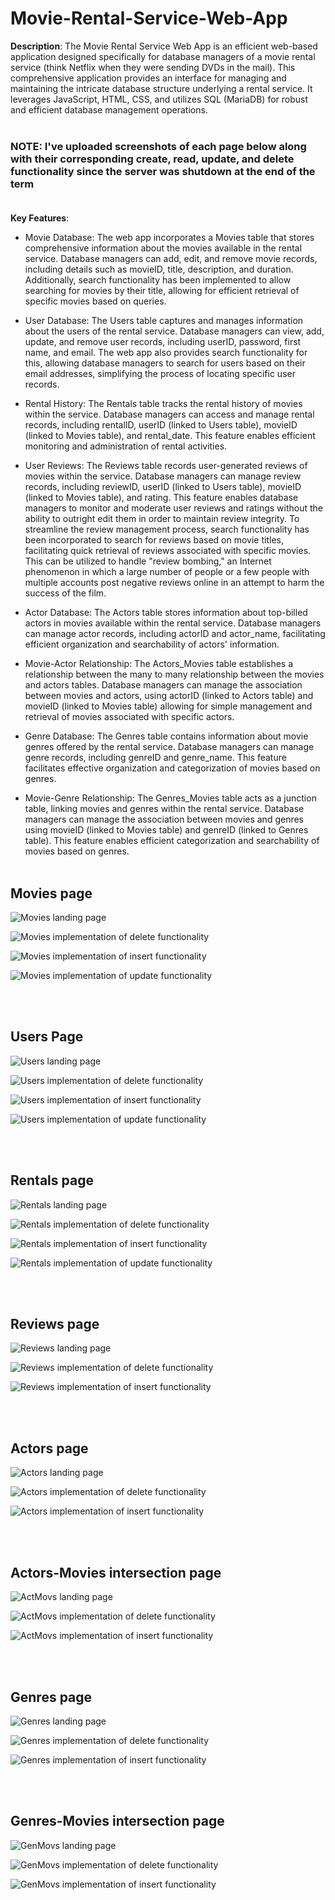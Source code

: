 # Movie-Rental-Service-Web-App
**Description**: The Movie Rental Service Web App is an efficient web-based application designed specifically for database managers of a movie rental service (think Netflix when they were sending DVDs in the mail). This comprehensive application provides an interface for managing and maintaining the intricate database structure underlying a rental service. It leverages JavaScript, HTML, CSS, and utilizes SQL (MariaDB) for robust and efficient database management operations. <br><br>


### **NOTE: I've uploaded screenshots of each page below along with their corresponding create, read, update, and delete functionality since the server was shutdown at the end of the term** <br><br>

**Key Features**:

- Movie Database: The web app incorporates a Movies table that stores comprehensive information about the movies available in the rental service. Database managers can add, edit, and remove movie records, including details such as movieID, title, description, and duration. Additionally, search functionality has been implemented to allow searching for movies by their title, allowing for efficient retrieval of specific movies based on queries.

- User Database: The Users table captures and manages information about the users of the rental service. Database managers can view, add, update, and remove user records, including userID, password, first name, and email. The web app also provides search functionality for this, allowing database managers to search for users based on their email addresses, simplifying the process of locating specific user records.

- Rental History: The Rentals table tracks the rental history of movies within the service. Database managers can access and manage rental records, including rentalID, userID (linked to Users table), movieID (linked to Movies table), and rental_date. This feature enables efficient monitoring and administration of rental activities.

- User Reviews: The Reviews table records user-generated reviews of movies within the service. Database managers can manage review records, including reviewID, userID (linked to Users table), movieID (linked to Movies table), and rating. This feature enables database managers to monitor and moderate user reviews and ratings without the ability to outright edit them in order to maintain review integrity. To streamline the review management process, search functionality has been incorporated to search for reviews based on movie titles, facilitating quick retrieval of reviews associated with specific movies. This can be utilized to handle "review bombing," an Internet phenomenon in which a large number of people or a few people with multiple accounts post negative reviews online in an attempt to harm the success of the film.
    
- Actor Database: The Actors table stores information about top-billed actors in movies available within the rental service. Database managers can manage actor records, including actorID and actor_name, facilitating efficient organization and searchability of actors' information.

- Movie-Actor Relationship: The Actors_Movies table establishes a relationship between the many to many relationship between the movies and actors tables. Database managers can manage the association between movies and actors, using actorID (linked to Actors table) and movieID (linked to Movies table) allowing for simple management and retrieval of movies associated with specific actors.

- Genre Database: The Genres table contains information about movie genres offered by the rental service. Database managers can manage genre records, including genreID and genre_name. This feature facilitates effective organization and categorization of movies based on genres.

- Movie-Genre Relationship: The Genres_Movies table acts as a junction table, linking movies and genres within the rental service. Database managers can manage the association between movies and genres using movieID (linked to Movies table) and genreID (linked to Genres table). This feature enables efficient categorization and searchability of movies based on genres. <br><br>


## Movies page
![Movies landing page](UI_Captures/Movies.PNG)

![Movies implementation of delete functionality](UI_Captures/Movies_DELETE.PNG)

![Movies implementation of insert functionality](UI_Captures/Movies_INSERT.PNG)

![Movies implementation of update functionality](UI_Captures/Movies_UPDATE.PNG)

<br><br>
## Users Page
![Users landing page](UI_Captures/Users.PNG)

![Users implementation of delete functionality](UI_Captures/Users_DELETE.PNG)

![Users implementation of insert functionality](UI_Captures/Users_INSERT.PNG)

![Users implementation of update functionality](UI_Captures/Users_UPDATE.PNG)

<br><br>
## Rentals page
![Rentals landing page](UI_Captures/Rentals.PNG)

![Rentals implementation of delete functionality](UI_Captures/Rentals_DELETE.PNG)

![Rentals implementation of insert functionality](UI_Captures/Rentals_INSERT.PNG)

![Rentals implementation of update functionality](UI_Captures/Rentals_UPDATE.PNG)

<br><br>
## Reviews page
![Reviews landing page](UI_Captures/Reviews.PNG)

![Reviews implementation of delete functionality](UI_Captures/Reviews_DELETE.PNG)

![Reviews implementation of insert functionality](UI_Captures/Reviews_INSERT.PNG)

<br><br>
## Actors page
![Actors landing page](UI_Captures/Actors.PNG)

![Actors implementation of delete functionality](UI_Captures/Actors_DELETE.PNG)

![Actors implementation of insert functionality](UI_Captures/Actors_INSERT.PNG)

<br><br>
## Actors-Movies intersection page
![ActMovs landing page](UI_Captures/ActMovs.PNG)

![ActMovs implementation of delete functionality](UI_Captures/ActMovs_DELETE.PNG)

![ActMovs implementation of insert functionality](UI_Captures/ActMovs_INSERT.PNG)

<br><br>
## Genres page
![Genres landing page](UI_Captures/Genres.PNG)

![Genres implementation of delete functionality](UI_Captures/Genres_DELETE.PNG)

![Genres implementation of insert functionality](UI_Captures/Genres_INSERT.PNG)

<br><br>
## Genres-Movies intersection page
![GenMovs landing page](UI_Captures/GenMovs.PNG)

![GenMovs implementation of delete functionality](UI_Captures/GenMovs_DELETE.PNG)

![GenMovs implementation of insert functionality](UI_Captures/GenMovs_INSERT.PNG)
